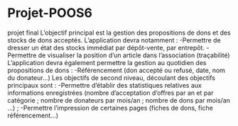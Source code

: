 # Projet-POOS6
projet final
L’objectif principal est la gestion des propositions de dons et des stocks de dons acceptés.
L’application devra notamment : 
-Permettre de dresser un état des stocks immédiat par dépôt-vente, par entrepôt. 
-Permettre de visualiser la position d’un article dans l’association (traçabilité) 
L’application devra également permettre la gestion au quotidien des propositions de dons :
-Référencement (don accepté ou refusé, date, nom du donateur...) 
Les objectifs de second niveau, découlant des objectifs principaux sont : 
-Permettre d’établir des statistiques relatives aux informations enregistrées 
(nombre d’acceptation d’offres par an et par catégorie ; nombre de donateurs par mois/an ; nombre de dons par mois/an ...) ;
-Permettre l’impression de certaines pages (fiches de dons, fiche référencement...) 
